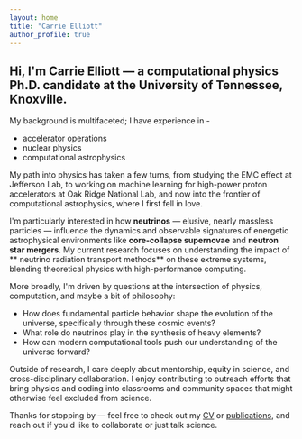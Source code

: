 ```yaml
---
layout: home
title: "Carrie Elliott"
author_profile: true
---
```


## Hi, I'm **Carrie Elliott** — a computational physics Ph.D. candidate at the University of Tennessee, Knoxville. ##

My background is multifaceted;  I have experience in - 
- accelerator operations
- nuclear physics
- computational astrophysics

My path into physics has taken a few turns, from studying the EMC effect at Jefferson Lab, to working on machine learning for high-power proton accelerators at Oak Ridge National Lab, and now into the frontier of computational astrophysics, where I first fell in love. 

I'm particularly interested in how **neutrinos** — elusive, nearly massless particles — influence the dynamics and observable signatures of energetic astrophysical environments like **core-collapse supernovae** and **neutron star mergers**. My current research focuses on understanding the impact of ** neutrino radiation transport methods** on these extreme systems, blending theoretical physics with high-performance computing.

More broadly, I'm driven by questions at the intersection of physics, computation, and maybe a bit of philosophy: 
- How does fundamental particle behavior shape the evolution of the universe, specifically through these cosmic events?  
- What role do neutrinos play in the synthesis of heavy elements?  
- How can modern computational tools push our understanding of the universe forward?

Outside of research, I care deeply about mentorship, equity in science, and cross-disciplinary collaboration.
I enjoy contributing to outreach efforts that bring physics and coding into classrooms and community spaces that might otherwise feel excluded from science.

Thanks for stopping by — feel free to check out my [CV](/cv/) or [publications](/publications/), and reach out if you'd like to collaborate or just talk science.

